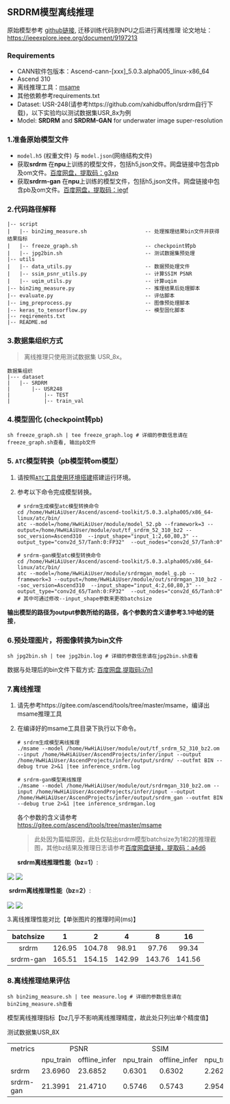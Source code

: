 ## SRDRM模型离线推理

原始模型参考 [github链接](https://github.com/xahidbuffon/srdrm), 迁移训练代码到NPU之后进行离线推理
论文地址：https://ieeexplore.ieee.org/document/9197213

### Requirements

- CANN软件包版本：Ascend-cann-[xxx]_5.0.3.alpha005_linux-x86_64 
- Ascend 310
- 离线推理工具：[msame](https://gitee.com/ascend/tools/tree/master/msame)
- 其他依赖参考requirements.txt
- Dataset: USR-248(请参考https://github.com/xahidbuffon/srdrm自行下载)，以下实验均以测试数据集USR_8x为例
- Model: **SRDRM** and **SRDRM-GAN** for underwater image super-resolution 

### 1.准备原始模型文件

- `model.h5` (权重文件) 与 `model.json`(网络结构文件)
- 获取**srdrm** 在**npu**上训练的模型文件，包括h5,json文件。网盘链接中包含pb及om文件。[百度网盘，提取码：g3xp](https://pan.baidu.com/s/103CVyRhD4WB1cRPpNHSAvQ)
- 获取**srdrm-gan** 在**npu**上训练的模型文件，包括h5,json文件。网盘链接中包含pb及om文件。[百度网盘，提取码：iegf](https://pan.baidu.com/s/10BHahL19cmnmTVAvX4bxMQ)

### 2.代码路径解释

 ```shell
 |-- script
 |   |-- bin2img_measure.sh                   -- 处理推理结果bin文件并获得结果指标
 |   |-- freeze_graph.sh                      -- checkpoint转pb
 |   |-- jpg2bin.sh                           -- 测试数据集预处理
 |-- utils
 |   |-- data_utils.py                        -- 数据预处理文件
 |   |-- ssim_psnr_utils.py                   -- 计算SSIM PSNR
 |   |-- uqim_utils.py                        -- 计算uqim
 |-- bin2img_measure.py                       -- 推理结果后处理脚本
 |-- evaluate.py                              -- 评估脚本
 |-- img_preprocess.py                        -- 图像预处理脚本
 |-- keras_to_tensorflow.py                   -- 模型固化脚本
 |-- reqirements.txt                          
 |-- README.md  
 ```

### 3.数据集组织方式

>  离线推理只使用测试数据集 USR_8x。

```shell
数据集组织
|--- dataset
|   |-- SRDRM
|       |-- USR248
|           |-- TEST
|           |-- train_val
```

### 4.模型固化 (checkpoint转pb)

```shell
sh freeze_graph.sh | tee freeze_graph.log # 详细的参数信息请在freeze_graph.sh查看, 输出pb文件
```

### 5. `ATC`模型转换（pb模型转om模型）

1. 请按照[`ATC`工具使用环境搭建](https://support.huaweicloud.com/atctool-cann502alpha3infer/atlasatc_16_0004.html)搭建运行环境。

2. 参考以下命令完成模型转换。

   ```shell
   # srdrm生成模型atc模型转换命令
   cd /home/HwHiAiUser/Ascend/ascend-toolkit/5.0.3.alpha005/x86_64-linux/atc/bin/
   atc --model=/home/HwHiAiUser/module/model_52.pb --framework=3 --output=/home/HwHiAiUser/module/out/tf_srdrm_52_310_bz2 --soc_version=Ascend310  --input_shape="input_1:2,60,80,3" --output_type="conv2d_57/Tanh:0:FP32"  --out_nodes="conv2d_57/Tanh:0" 
   
   # srdrm-gan模型atc模型转换命令
   cd /home/HwHiAiUser/Ascend/ascend-toolkit/5.0.3.alpha005/x86_64-linux/atc/bin/
   atc --model=/home/HwHiAiUser/module/srdrmgan_model_g.pb --framework=3 --output=/home/HwHiAiUser/module/out/srdrmgan_310_bz2 --soc_version=Ascend310  --input_shape="input_4:2,60,80,3" --output_type="conv2d_65/Tanh:0:FP32"  --out_nodes="conv2d_65/Tanh:0" 
   # 其中可通过修改--input_shape参数来更改batchsize
   ```
   

​        **输出模型的路径为output参数所给的路径，各个参数的含义请参考3.1中给的链接**，

### 6.预处理图片，将图像转换为bin文件

   ```shell
   sh jpg2bin.sh | tee jpg2bin.log # 详细的参数信息请在jpg2bin.sh查看
   ```
   数据与处理后的bin文件下载方式: [百度网盘,提取码:i7n1](https://pan.baidu.com/s/10HwwhBWg_Vl0GAwLim-Rlg)
### 7.离线推理

1. 请先参考https://gitee.com/ascend/tools/tree/master/msame，编译出msame推理工具

2. 在编译好的msame工具目录下执行以下命令。

   ```shell
   # srdrm生成模型离线推理
   ./msame --model /home/HwHiAiUser/module/out/tf_srdrm_52_310_bz2.om --input /home/HwHiAiUser/AscendProjects/infer/input --output /home/HwHiAiUser/AscendProjects/infer/output/srdrm/ --outfmt BIN --debug true 2>&1 |tee inference_srdrm.log
   
   # srdrm-gan模型离线推理
   ./msame --model /home/HwHiAiUser/module/out/srdrmgan_310_bz2.om --input /home/HwHiAiUser/AscendProjects/infer/input --output /home/HwHiAiUser/AscendProjects/infer/output/srdrm_gan --outfmt BIN --debug true 2>&1 |tee inference_srdrmgan.log
   ```
   
   各个参数的含义请参考 https://gitee.com/ascend/tools/tree/master/msame
   
   > 此处因为篇幅原因，此处仅贴出srdrm模型batchsize为1和2的推理截图，其他bz结果及推理日志请参考[百度网盘链接，提取码：a4d6](https://pan.baidu.com/s/1biqZZObXZ7RVOPXmZcQI7A)
   
   **srdrm离线推理性能（bz=1）**:

<img src="https://gitee.com/windclub/image_bed/raw/master/img/20211114224917.png" align="center">

<img src="https://gitee.com/windclub/image_bed/raw/master/img/20211114224952.png" align="center"/>

​       **srdrm离线推理性能（bz=2）**:

<img src="https://gitee.com/windclub/image_bed/raw/master/img/20211114225020.png" align="center">

<img src="https://gitee.com/windclub/image_bed/raw/master/img/20211114225038.png" align="center"/>

3.离线推理性能对比【单张图片的推理时间(ms)】

| batchsize |   1    |   2    |   4    |   8    |   16   |
| :-------: | :----: | :----: | :----: | :----: | :----: |
|   srdrm   | 126.95 | 104.78 | 98.91  | 97.76  | 99.34  |
| srdrm-gan | 165.51 | 154.15 | 142.99 | 143.76 | 141.56 |




### 8.离线推理结果评估


    sh bin2img_measure.sh | tee measure.log # 详细的参数信息请在bin2img_measure.sh查看


模型离线推理指标【bz几乎不影响离线推理精度，故此处只列出单个精度值】

测试数据集USR_8X  

<table>
    <tr>
       <td>metrics</td>
       <td colspan="2" align="center">PSNR</td>
       <td colspan="2" align="center">SSIM</td>
       <td colspan="2" align="center">UQIM</td>
    </tr>
    <tr>
      <td></td>
      <td>npu_train</td>
      <td>offline_infer</td>
      <td>npu_train</td>
      <td>offline_infer</td>
      <td>npu_train</td>
      <td>offline_infer</td>
    </tr>
    <tr>
      <td>srdrm</td>
      <td>23.6960</td>
      <td>23.6852</td>
      <td>0.6301</td>
      <td>0.6302</td>
      <td>2.2626</td>
      <td>2.2644</td>
    </tr>
    <tr>
      <td>srdrm-gan</td>
      <td>21.3991</td>
      <td>21.4710</td>
      <td>0.5746</td>
      <td>0.5743</td>
      <td>2.9544</td>
      <td>2.9386</td>
    </tr>
</table>

